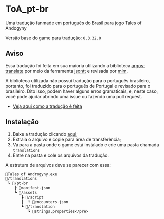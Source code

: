# ToA_pt-br

Uma tradução fanmade em português do Brasil para jogo Tales of Andogyny

Versão base do game para tradução: ``0.3.32.0``

## Aviso

Essa tradução foi feita em sua maioria utilizando a biblioteca [argos-translate](https://github.com/argosopentech/argos-translate) por meio da ferramenta [jsontt](https://github.com/mololab/json-translator) e revisada por [mim](https://github.com/peachQueen).

A biblioteca utilizada não possui tradução para o português brasileiro, portanto, foi traduzido para o português de Portugal e revisado para o brasileiro. Dito isso, podem haver alguns erros gramaticais, e, neste caso, você pode ajudar abrindo uma issue ou fazendo uma pull request.

* [Veja aqui como a tradução é feita](https://peachQueen.github.io/ToA_pt-br/guia-tradu%C3%A7%C3%A3o.html)

## Instalação

1. Baixe a tradução clicando [aqui](https://github.com/peachQueen/ToA_pt-br/archive/refs/heads/main.zip);
2. Extraia o arquivo e copie para área de transferência;
3. Vá para a pasta onde o game está instalado e crie uma pasta chamada ``translations``
4. Entre na pasta e cole os arquivos da tradução.

A estrutura de arquivos deve se parecer com essa:

```txt
📜Tales of Androgyny.exe
📂/translations
 ┗ 📂/pt-br
    ┣ 📜manifest.json
    ┗ 📂/assets
       ┣ 📂/script
       ┃  ┗ 📜encounters.json
       ┗ 📂/translation
          ┗ 📜strings.properties</pre>
```
